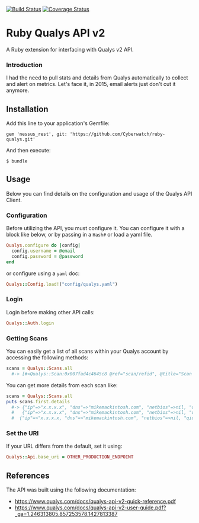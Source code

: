 [![Build Status](https://travis-ci.org/Cyberwatch/ruby-qualys.svg?branch=master)](https://travis-ci.org/Cyberwatch/ruby-qualys)
[![Coverage Status](https://coveralls.io/repos/github/Cyberwatch/ruby-qualys/badge.svg?branch=master)](https://coveralls.io/github/Cyberwatch/ruby-qualys?branch=master)

# Ruby Qualys API v2

A Ruby extension for interfacing with Qualys v2 API.

### Introduction

I had the need to pull stats and details from Qualys automatically to collect and alert on metrics. Let's face it, in 2015, email alerts just don't cut it anymore.

## Installation

Add this line to your application's Gemfile:

    gem 'nessus_rest', git: 'https://github.com/Cyberwatch/ruby-qualys.git'

And then execute:

    $ bundle

## Usage

Below you can find details on the configuration and usage of the Qualys API Client.

### Configuration

Before utilizing the API, you must configure it. You can configure it with a block like below, or by passing in a `Hash#` or load a yaml file.
```ruby
Qualys.configure do |config|
  config.username = @email
  config.password = @password
end
```

or configure using a `yaml` doc:

```ruby
Qualys::Config.load!("config/qualys.yaml")
```
### Login

Login before making other API calls:

```ruby
Qualys::Auth.login
```
### Getting Scans

You can easily get a list of all scans within your Qualys account by accessing the following methods:

```ruby
scans = Qualys::Scans.all
  #-> [#<Qualys::Scan:0x007fad4c4645c8 @ref="scan/refid", @title="Scan Title", @type="Scheduled", @date="2015-04-15T12:02:12Z", @duration="01:51:38", @status="Finished", @target="ip ranges", @user="managing_user">...
```

You can get more details from each scan like:

```ruby
scans = Qualys::Scans.all
puts scans.first.details
  #-> {"ip"=>"x.x.x.x", "dns"=>"mikemackintosh.com", "netbios"=>nil, "qid"=>86000, "result"=>"Server Version\tServer Banner\nnginx\tnginx", "protocol"=>"tcp", "port"=>"80", "ssl"=>"no", "fqdn"=>""}, 
  #   {"ip"=>"x.x.x.x", "dns"=>"mikemackintosh.com", "netbios"=>nil, "qid"=>86189, "result"=>"Number of web servers behind load balancer:\n2 - based on IP Identification values", "protocol"=>"tcp", "port"=>"80", "ssl"=>"no", "fqdn"=>""}, 
  #  {"ip"=>"x.x.x.x, "dns"=>"mikemackintosh.com", "netbios"=>nil, "qid"=>86001, "result"=>"Server Version\tServer Banner\nnginx\tnginx", "protocol"=>"tcp", "port"=>"443", "ssl"=>"no", "fqdn"=>""}
```


### Set the URI

If your URL differs from the default, set it using:

```ruby
Qualys::Api.base_uri = OTHER_PRODUCTION_ENDPOINT
```


## References

The API was built using the following documentation: 

  - https://www.qualys.com/docs/qualys-api-v2-quick-reference.pdf
  - https://www.qualys.com/docs/qualys-api-v2-user-guide.pdf?_ga=1.246313805.857253578.1427813387
